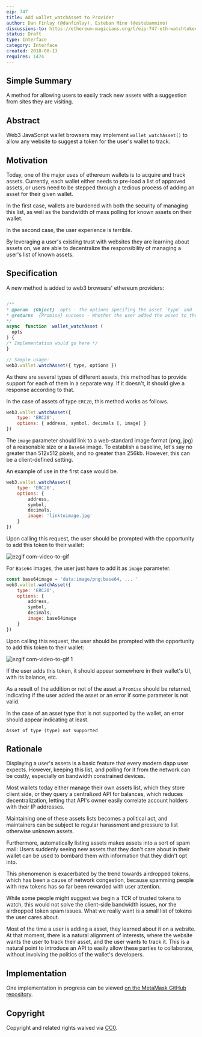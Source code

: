 ```yaml
---
eip: 747
title: Add wallet_watchAsset to Provider
author: Dan Finlay (@danfinlay), Esteban Mino (@estebanmino)
discussions-to: https://ethereum-magicians.org/t/eip-747-eth-watchtoken/1048
status: Draft
type: Interface
category: Interface
created: 2018-08-13
requires: 1474
---
```


<!--You can leave these HTML comments in your merged EIP and delete the visible duplicate text guides, they will not appear and may be helpful to refer to if you edit it again. This is the suggested template for new EIPs. Note that an EIP number will be assigned by an editor. When opening a pull request to submit your EIP, please use an abbreviated title in the filename, `eip-draft_title_abbrev.md`. The title should be 44 characters or less.-->

## Simple Summary
<!--"If you can't explain it simply, you don't understand it well enough." Provide a simplified and layman-accessible explanation of the EIP.-->
A method for allowing users to easily track new assets with a suggestion from sites they are visiting.

## Abstract
<!--A short (~200 word) description of the technical issue being addressed.-->
Web3 JavaScript wallet browsers may implement `wallet_watchAsset()` to allow any website to suggest a token for the user's wallet to track.

## Motivation
<!--The motivation is critical for EIPs that want to change the Ethereum protocol. It should clearly explain why the existing protocol specification is inadequate to address the problem that the EIP solves. EIP submissions without sufficient motivation may be rejected outright.-->
Today, one of the major uses of ethereum wallets is to acquire and track assets. Currently, each wallet either needs to pre-load a list of approved assets, or users need to be stepped through a tedious process of adding an asset for their given wallet.

In the first case, wallets are burdened with both the security of managing this list, as well as the bandwidth of mass polling for known assets on their wallet.

In the second case, the user experience is terrible.

By leveraging a user's existing trust with websites they are learning about assets on, we are able to decentralize the responsibility of managing a user's list of known assets.

## Specification
<!--The technical specification should describe the syntax and semantics of any new feature. The specification should be detailed enough to allow competing, interoperable implementations for any of the current Ethereum platforms (go-ethereum, parity, cpp-ethereum, ethereumj, ethereumjs, and [others](https://github.com/ethereum/wiki/wiki/Clients)).-->
A new method is added to web3 browsers' ethereum providers:

```javascript

/**
* @param  {Object}  opts - The options specifing the asset `type` and `options` specific for each of asset.
* @returns  {Promise} success - Whether the user added the asset to their wallet.
*/
async  function  wallet_watchAsset (
  opts
) {
/* Implementation would go here */
}

// Sample usage:
web3.wallet.watchAsset({ type, options })
```
As there are several types of different assets, this method has to provide support for each of them in a separate way. If it doesn't, it should give a response according to that.

In the case of assets of type `ERC20`, this method works as follows.

```javascript
web3.wallet.watchAsset({
	type: 'ERC20',
	options: { address, symbol, decimals [, image] }
})
```

The `image` parameter should link to a web-standard image format (png, jpg) of a reasonable size or a `Base64` image. To establish a baseline, let's say no greater than 512x512 pixels, and no greater than 256kb. However, this can be a client-defined setting.

An example of use in the first case would be.

```javascript
web3.wallet.watchAsset({
	type: 'ERC20',
	options: {
		address,
		symbol,
		decimals,
		image: 'linktoimage.jpg'
	}
})
```
Upon calling this request, the user should be prompted with the opportunity to add this token to their wallet:

![ezgif com-video-to-gif](https://user-images.githubusercontent.com/12115171/44558730-2666e300-a71c-11e8-9098-e27ec99b88fb.gif)

For `Base64` images, the user just have to add it as `image` parameter.

```javascript
const base64image = 'data:image/png;base64, ... '
web3.wallet.watchAsset({
	type: 'ERC20',
	options: {
		address,
		symbol,
		decimals,
		image: base64image
	}
})
```
Upon calling this request, the user should be prompted with the opportunity to add this token to their wallet:

![ezgif com-video-to-gif 1](https://user-images.githubusercontent.com/12115171/44558734-2961d380-a71c-11e8-870b-b7d27cfccc87.gif)

If the user adds this token, it should appear somewhere in their wallet's UI, with its balance, etc.

As a result of the addition or not of the asset a `Promise` should be returned, indicating if the user added the asset or an error if some parameter is not valid.

In the case of an asset type that is not supported by the wallet, an error should appear indicating at least.

```
Asset of type (type) not supported
```

## Rationale
<!--The rationale fleshes out the specification by describing what motivated the design and why particular design decisions were made. It should describe alternate designs that were considered and related work, e.g. how the feature is supported in other languages. The rationale may also provide evidence of consensus within the community, and should discuss important objections or concerns raised during discussion.-->
Displaying a user's assets is a basic feature that every modern dapp user expects. However, keeping this list, and polling for it from the network can be costly, especially on bandwidth constrained devices.

Most wallets today either manage their own assets list, which they store client side, or they query a centralized API for balances, which reduces decentralization, letting that API's owner easily correlate account holders with their IP addresses.

Maintaining one of these assets lists becomes a political act, and maintainers can be subject to regular harassment and pressure to list otherwise unknown assets.

Furthermore, automatically listing assets makes assets into a sort of spam mail: Users suddenly seeing new assets that they don't care about in their wallet can be used to bombard them with information that they didn't opt into.

This phenomenon is exacerbated by the trend towards airdropped tokens, which has been a cause of network congestion, because spamming people with new tokens has so far been rewarded with user attention.

While some people might suggest we begin a TCR of trusted tokens to watch, this would not solve the client-side bandwidth issues, nor the airdropped token spam issues. What we really want is a small list of tokens the user cares about.

Most of the time a user is adding a asset, they learned about it on a website. At that moment, there is a natural alignment of interests, where the website wants the user to track their asset, and the user wants to track it. This is a natural point to introduce an API to easily allow these parties to collaborate, without involving the politics of the wallet's developers.

## Implementation
<!--The implementations must be completed before any EIP is given status "Final", but it need not be completed before the EIP is accepted. While there is merit to the approach of reaching consensus on the specification and rationale before writing code, the principle of "rough consensus and running code" is still useful when it comes to resolving many discussions of API details.-->
One implementation in progress can be viewed [on the MetaMask GitHub repository](https://github.com/MetaMask/metamask-extension/pull/4606).

## Copyright
Copyright and related rights waived via [CC0](https://creativecommons.org/publicdomain/zero/1.0/).

